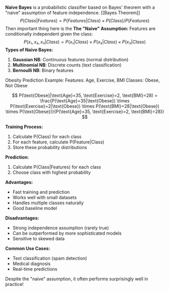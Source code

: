 **Naive Bayes** is a probabilistic classifier based on Bayes' theorem with a "naive" assumption of feature independence.
[[Bayes Theorem]]
$$
P(Class|Features) = P(Features|Class) × P(Class) / P(Features)
$$
Then important thing here is the **The "Naive" Assumption:** Features are conditionally independent given the class:
$$
P(x₁,x₂,x₃|Class) = P(x₁|Class) × P(x₂|Class) × P(x₃|Class)
$$
**Types of Naive Bayes:**

1. **Gaussian NB**: Continuous features (normal distribution)
2. **Multinomial NB**: Discrete counts (text classification)
3. **Bernoulli NB**: Binary features

Obesity Prediction Example:
Features: Age, Exercise, BMI 
Classes: Obese, Not Obese

$$
P(\text{Obese}|\text{Age}=35, \text{Exercise}=2, \text{BMI}=28) = \frac{P(\text{Age}=35|\text{Obese}) \times P(\text{Exercise}=2|\text{Obese}) \times P(\text{BMI}=28|\text{Obese}) \times P(\text{Obese})}{P(\text{Age}=35, \text{Exercise}=2, \text{BMI}=28)}
$$


**Training Process:**

1. Calculate P(Class) for each class
2. For each feature, calculate P(Feature|Class)
3. Store these probability distributions

**Prediction:**

1. Calculate P(Class|Features) for each class
2. Choose class with highest probability

**Advantages:**

- Fast training and prediction
- Works well with small datasets
- Handles multiple classes naturally
- Good baseline model

**Disadvantages:**

- Strong independence assumption (rarely true)
- Can be outperformed by more sophisticated models
- Sensitive to skewed data

**Common Use Cases:**

- Text classification (spam detection)
- Medical diagnosis
- Real-time predictions

Despite the "naive" assumption, it often performs surprisingly well in practice!